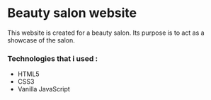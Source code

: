 # Beauty salon website
This website is created for a beauty salon. Its purpose is to act as a showcase of the salon.

### Technologies that i used :

* HTML5 
* CSS3 
* Vanilla JavaScript
